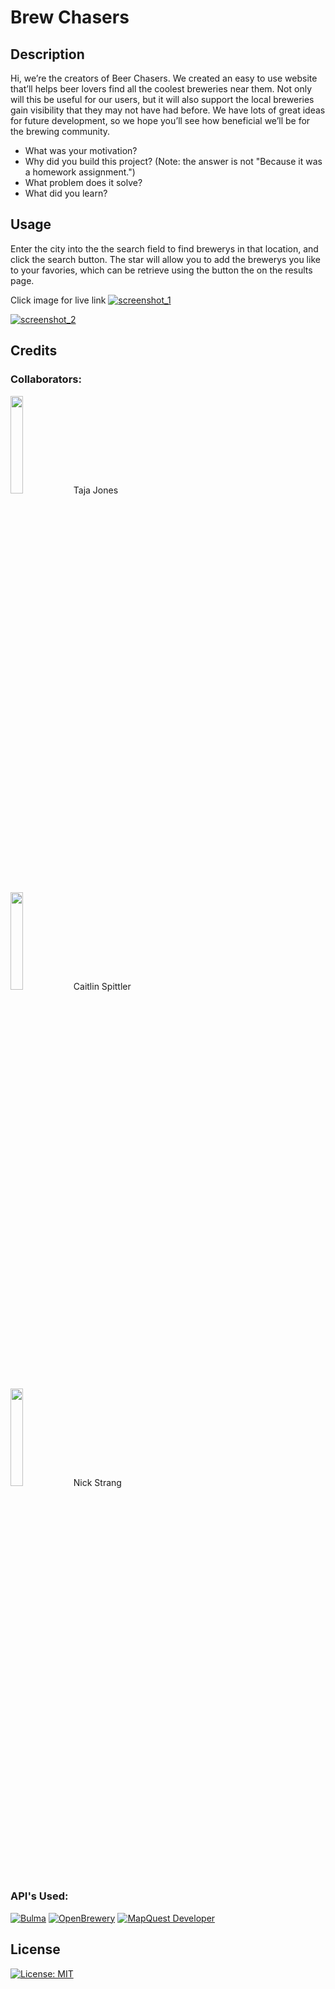 # Brew Chasers

## Description

Hi, we’re the creators of Beer Chasers. We created an easy to use website that’ll helps beer lovers find all the coolest breweries near them. Not only will this be useful for our users, but it will also support the local breweries gain visibility that they may not have had before. We have lots of great ideas for future development, so we hope you’ll see how beneficial we’ll be for the brewing community.

- What was your motivation?
- Why did you build this project? (Note: the answer is not "Because it was a homework assignment.")
- What problem does it solve?
- What did you learn?

## Usage

Enter the city into the the search field to find brewerys in that location, and click the search button. 
The star will allow you to add the brewerys you like to your favories, which can be retrieve using the button the on the results page.


Click image for live link
[![screenshot_1](https://gnimelf.github.io/project-1/)](./assets/images/screenshot_1.png)

[![screenshot_2](https://gnimelf.github.io/project-1/)](./assets/images/screenshot_2.png)


## Credits

### Collaborators:

<a href="https://github.com/tajajones2"> <img src="https://avatars.githubusercontent.com/u/102881062?v=4" width=20% height=20%></a>Taja Jones

<a href="https://github.com/cspitt99"> <img src="https://avatars.githubusercontent.com/u/104328339?v=4" width=20% height=20%></a>Caitlin Spittler

<a href="https://github.com/Strangn"> <img src="https://avatars.githubusercontent.com/u/42750309?v=4" width=20% height=20%></a>Nick Strang


### API's Used:
[![Bulma](https://bulma.io/images/bulma-logo.png)](https://bulma.io/)
[![OpenBrewery](https://www.openbrewerydb.org/_app/assets/obdb-logo-sm-63b3b090.png)](https://www.openbrewerydb.org/)
[![MapQuest Developer](https://developer.mapquest.com/static/media/logo.469e1ba3c55d647c4dc6bb71d555e666.svg)](https://developer.mapquest.com/)

## License

[![License: MIT](https://img.shields.io/badge/License-MIT-yellow.svg)](https://opensource.org/licenses/MIT)
